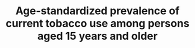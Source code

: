 ---
actual_indicator_available: Daily smoking prevalence among the US population aged
  18 years and older
actual_indicator_available_description: Percentage of US population aged 18 and over
  who are daily smokers
comments_and_limitations: Rates are crude and not age-adjusted
data_non_statistical: false
date_metadata_updated: October 2017
date_of_national_source_publication: June 2017
goal_meta_link: http://unstats.un.org/sdgs/files/metadata-compilation/Metadata-Goal-3.pdf
graph: longitudinal
graph_title: Percentage of US population aged 18 and over who are daily smokers
graph_type: line
has_metadata: true
indicator: 3.a.1
indicator_definition: Age_standardized prevalence of current tobacco use among persons
  aged 18+ years. 'Smoked tobacco products' include the consumption of cigarettes,
  bidis, cigars, cheroots, pipes, shisha (water pipes), fine_cut smoking articles
  (roll_your_own), krekets, and any other form of smoked tobacco. "Smokeless tobacco"
  includes moist snuff, plug, creamy snuff, dissolvables, dry snuff, gul, loose leaf,
  red tooth powder, snus, chimo, gutkha, khaini, gudakhu, zarda, quiwam, dohra, tuibur,
  nasway, naas/naswar, shammah, betel quid, toombak, pan (betel quid), iq'mik, mishri,
  tapkeer, tombol and any other tobacco product that is sniffed, held in the mouth,
  or chewed.
indicator_name: Age-standardized prevalence of current tobacco use among persons aged
  15 years and older
indicator_sort_order: 03-0a-01
indicator_variable: current_tobaccouse
layout: indicator
method_of_computation: Number of current tobacco users aged 18+ years. "Current users"
  include both daily and non_daily users of smoked or smokeless tobacco / All respondents
  of the survey aged 18+ years Method of estimation Number of respondents aged 18+
  years currently using any tobacco product (smoked or smokeless)/(number of survey
  respondents aged 18+ years) x 100.
periodicity: Annual
permalink: /3-a-1/
published: true
reporting_status: complete
sdg_goal: 3
source_active_1: true
source_agency_staff_email_1: ambranum@cdc.gov
source_agency_staff_name_1: Division of Health Interview Statistics, National Center
  for Health Statistics
source_agency_survey_dataset_1: National Center for Health Statistics/National Health
  Interview Survey
source_notes_1: null
source_title_1: null
source_url_1: http://www.cdc.gov/nchs/nhis/data-questionnaires-documentation.htm
target: Strengthen the implementation of the World Health Organization Framework Convention
  on Tobacco Control in all countries, as appropriate.
target_id: 3.a
title: Age-standardized prevalence of current tobacco use among persons aged 15 years
  and older
un_custodial_agency: WHO, WHO-FCTC
un_designated_tier: '1'
us_method_of_computation: "Percentage of persons who are daily smokers is based on\
  \ responses to two questions from the National Health Interview Survey: \u201CHave\
  \ you smoked at least 100 cigarettes in your entire life?\u201D and \u201CDo you\
  \ now smoke cigarettes every day, some days, or not at all?\u201D Daily smokers\
  \ are adults who have smoked 100 cigarettes in their lifetime and currently smoke\
  \ every day.  Percentages are generated using sampling survey weights to make nationally\
  \ representative population estimates."
variable_description: null
variable_notes: null
---
